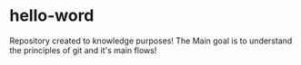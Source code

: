 # hello-word
Repository created to knowledge purposes!
The Main goal is to understand the principles of git and it's main flows!
